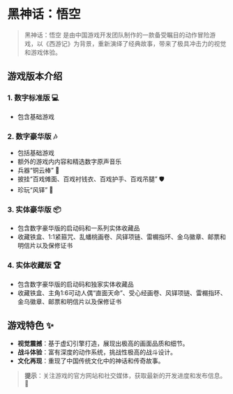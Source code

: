 # 黑神话：悟空

> 黑神话：悟空 是由中国游戏开发团队制作的一款备受瞩目的动作冒险游戏，以《西游记》为背景，重新演绎了经典故事，带来了极具冲击力的视觉和游戏体验。

## 游戏版本介绍

### 1. 数字标准版 💻
- 包含基础游戏

### 2. 数字豪华版 🎶
- 包括基础游戏
- 额外的游戏内内容和精选数字原声音乐
- 兵器“铜云棒” 🏹
- 披挂“百戏傩面、百戏衬钱衣、百戏护手、百戏吊腿” 🛡️
- 珍玩“风铎” 🎐

### 3. 实体豪华版 📦
- 包含数字豪华版的启动码和一系列实体收藏品
- 收藏铁盒、1:1紧箍咒、乱蟠桃画卷、风铎项链、雷榍指环、金乌徽章、邮票和明信片以及保修证书

### 4. 实体收藏版 🏆
- 包含数字豪华版的启动码和独家实体收藏品
- 收藏铁盒、主角1:6可动人偶“直面天命”、受心经画卷、风铎项链、雷榍指环、金乌徽章、邮票和明信片以及保修证书

## 游戏特色 ✨

- **视觉震撼**：基于虚幻引擎打造，展现出极高的画面品质和细节。
- **战斗体验**：富有深度的动作系统，挑战性极高的战斗设计。
- **文化再现**：重现了中国传统文化中的神话和传奇故事。

> **提示**：关注游戏的官方网站和社交媒体，获取最新的开发进度和发布信息。 📅

